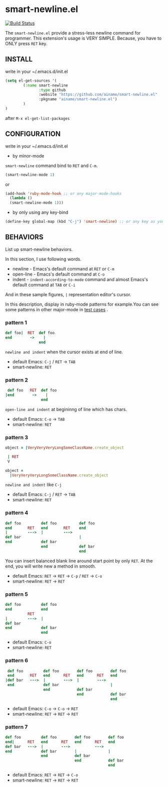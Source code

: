 smart-newline.el
================

[![Build Status](https://travis-ci.org/ainame/smart-newline.el.png?branch=master)](https://travis-ci.org/ainame/smart-newline.el)

The `smart-newline.el` provide a stress-less newline command for programmer.
This extension's usage is VERY SIMPLE. Because, you have to ONLY press `RET` key.

## INSTALL

write in your ~/.emacs.d/init.el

```lisp
(setq el-get-sources '(
        (:name smart-newline
               :type github
               :website "https://github.com/ainame/smart-newline.el"
               :pkgname "ainame/smart-newline.el")
        )
)
```

after `M-x el-get-list-packages`

## CONFIGURATION

write in your ~/.emacs.d/init.el

* by minor-mode

`smart-newline` command bind to `RET` and `C-m`.

```lisp
(smart-newline-mode 1)
```

or

```lisp
(add-hook 'ruby-mode-hook ;; or any major-mode-hooks
  (lambda ()
  (smart-newline-mode 1)))
```

* by only using any key-bind

```lisp
(define-key global-map (kbd "C-j") 'smart-newline) ;; or any key as you like
```

## BEHAVIORS

List up smart-newline behaviors.

In this section, I use following words.

* newline   - Emacs's default command at `RET` or `C-m`
* open-line - Emacs's default command at `C-o`
* indent    - `indent-according-to-mode` command and almost Emacs's default command at `TAB` or `C-i`

And in these sample figures, `|`  representation editor's cursor.

In this description, display in ruby-mode patterns for example.You can see some patterns in other major-mode in [test cases](https://github.com/ainame/smart-newline.el/tree/master/test) .
### pattern 1

```ruby
def foo|  RET  def foo
end        ->    |
               end
```

`newline and indent` when the cursor exists at end of line.

* default Emacs: `C-j` / `RET` -> `TAB`
* smart-newline: `RET`

### pattern 2

```ruby
 def foo   RET  def foo
|end        ->    |
                end
```

`open-line and indent` at begininng of line which has chars.

* default Emacs: `C-o` -> `TAB`
* smart-newline: `RET`

### pattern 3

```ruby
object = |VeryVeryVeryLongSomeClassName.create_object

 | RET
 V

object =
  |VeryVeryVeryLongSomeClassName.create_object
```

`newline and indent` like `C-j`

* default Emacs: `C-j` / `RET` -> `TAB`
* smart-newline: `RET`

### pattern 4

```ruby
def foo         def foo          def foo
end       RET   end       RET    end
|         --->  |         --->
def bar                          |
end             def bar
                end              def bar
                                 end
```

You can insert balanced blank line around start point by only `RET`.
At the end, you will write new a method in smooth.

* default Emacs: `RET` -> `RET` -> `C-p` / `RET` -> `C-o`
* smart-newline: `RET` -> `RET`

### pattern 5

```ruby
def foo         def foo
end             end
          RET
|         --->  |
def bar
end             def bar
                end
```

* default Emacs: `C-o`
* smart-newline: `RET`

### pattern 6

```ruby
 def foo         def foo        def foo        def foo
 end       RET   end      RET   end      RET   end
|def bar   --->  |        --->  |        --->
 end             def bar                       |
                 end            def bar
                                end            def bar
                                               end
```

* default Emacs: `C-o` -> `C-o` -> `RET`
* smart-newline: `RET` -> `RET` -> `RET`

### pattern 7

```ruby
def foo         def foo        def foo        def foo
end|      RET   end      RET   end      RET   end
def bar   --->  |        --->           --->
end             def bar        |              |
                end            def bar
                               end            def bar
                                              end
```

* default Emacs: `RET` -> `RET` -> `C-o`
* smart-newline: `RET` -> `RET` -> `RET`
